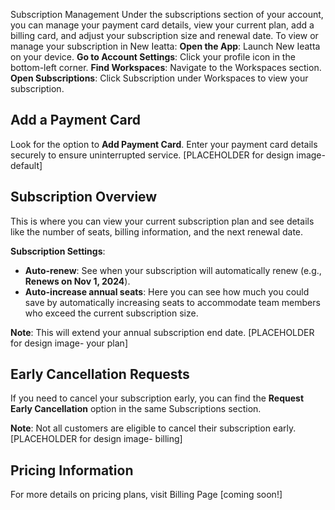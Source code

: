 Subscription Management
Under the subscriptions section of your account, you can manage your payment card details, view your current plan, add a billing card, and adjust your subscription size and renewal date.
To view or manage your subscription in New Ieatta:
**Open the App**: Launch New Ieatta on your device.
**Go to Account Settings**: Click your profile icon in the bottom-left corner.
**Find Workspaces**: Navigate to the Workspaces section.
**Open Subscriptions**: Click Subscription under Workspaces to view your subscription.

## Add a Payment Card

Look for the option to **Add Payment Card**. Enter your payment card details securely to ensure uninterrupted service.
[PLACEHOLDER for design image- default]
## Subscription Overview

This is where you can view your current subscription plan and see details like the number of seats, billing information, and the next renewal date.

**Subscription Settings**:
   - **Auto-renew**: See when your subscription will automatically renew (e.g., **Renews on Nov 1, 2024**).
- **Auto-increase annual seats**: Here you can see how much you could save by automatically increasing seats to accommodate team members who exceed the current subscription size.

**Note**: This will extend your annual subscription end date.
[PLACEHOLDER for design image- your plan]
## Early Cancellation Requests

If you need to cancel your subscription early, you can find the **Request Early Cancellation** option in the same Subscriptions section. 

**Note**: Not all customers are eligible to cancel their subscription early.
[PLACEHOLDER for design image- billing]
## Pricing Information

For more details on pricing plans, visit Billing Page [coming soon!]
